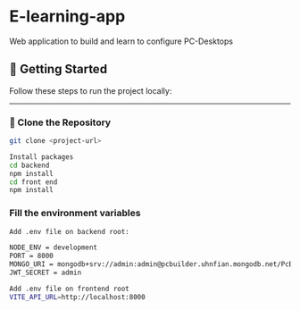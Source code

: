 # E-learning-app

Web application to build and learn to configure PC-Desktops

## 🚀 Getting Started

Follow these steps to run the project locally:

---

### 🔁 Clone the Repository

```bash
git clone <project-url>

Install packages
cd backend
npm install
cd front end
npm install
```

### Fill the environment variables

```bash
Add .env file on backend root:

NODE_ENV = development
PORT = 8000
MONGO_URI = mongodb+srv://admin:admin@pcbuilder.uhnfian.mongodb.net/PcBuilder
JWT_SECRET = admin

Add .env file on frontend root
VITE_API_URL=http://localhost:8000
```
